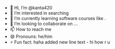 - 👋 Hi, I’m @kanta420
- 👀 I’m interested in searching
- 🌱 I’m currently learning software courses like .
- 💞️ I’m looking to collaborate on ...
- 📫 How to reach me 
- 😄 Pronouns: he/him
- ⚡ Fun fact: haha
  added new line text - hi how r u

<!---
kanta420/kanta420 is a ✨ special ✨ repository because its `README.md` (this file) appears on your GitHub profile.
You can click the Preview link to take a look at your changes.
--->
